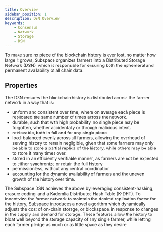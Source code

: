 ```yaml
---
title: Overview
sidebar_position: 1
description: DSN Overview
keywords:
    - Consensus
    - Network
    - Storage
    - DSN
---
```

To make sure no piece of the blockchain history is ever lost, no matter how large it grows, Subspace organizes farmers into a Distributed Storage Network (DSN), which is responsible for ensuring both the ephemeral and permanent availability of all chain data.

## Properties

The DSN ensures the blockchain history is distributed across the farmer network in a way that is:
- uniform and consistent over time, where on average each piece is replicated the same number of times across the network.
- durable, such that with high probability, no single piece may be forgotten,
whether accidentally or through malicious intent. 
- retrievable, both in full and for any single piece
- load-balanced evenly across all farmers, allowing the overhead of serving history to remain negligible, given that some farmers may only be able to store a partial replica of the history, while others may be able to store it many times over.
- stored in an efficiently verifiable manner, as farmers are not be expected to either synchronize or retain the full history
- permissionless, without any central coordination
- accounting for the dynamic availability of farmers and the uneven growth of the history over time.

The Subspace DSN achieves the above by leveraging consistent-hashing, erasure coding, and a Kademlia Distributed Hash Table (K-DHT). To incentivize the farmer network to maintain the desired replication factor for the history, Subspace introduces a novel algorithm which dynamically adjusts the cost of on-chain storage, or blockspace, in response to changes in the supply and demand for storage. These features allow the history to bloat well beyond the storage capacity of any single farmer, while letting each farmer pledge as much or as little space as they desire. 